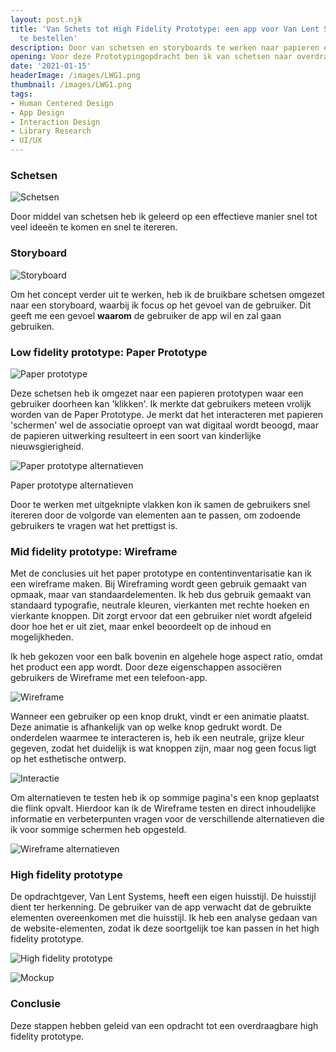 ```yaml
---
layout: post.njk
title: 'Van Schets tot High Fidelity Prototype: een app voor Van Lent Systems om productaccessoires
  te bestellen'
description: Door van schetsen en storyboards te werken naar papieren en digitale prototypen, heb ik met een sterke focus op gebruikersinteractie, snelle iteraties en een consistente huisstijlintegratie een overdraagbaar en functioneel high-fidelity ontwerp gerealiseerd.
opening: Voor deze Prototypingopdracht ben ik van schetsen naar overdraagbaar prototype gegaan. Dit is in een aantal stappen gegaan.
date: '2021-01-15'
headerImage: /images/LWG1.png
thumbnail: /images/LWG1.png
tags:
- Human Centered Design
- App Design
- Interaction Design
- Library Research
- UI/UX
---
```


### Schetsen

![Schetsen](/images/lwg1-schets.png)

Door middel van schetsen heb ik geleerd op een effectieve manier snel tot veel ideeën te komen en snel te itereren.

### Storyboard

![Storyboard](/images/lwg1-storyboard.png)

Om het concept verder uit te werken, heb ik de bruikbare schetsen omgezet naar een storyboard, waarbij ik focus op het gevoel van de gebruiker. Dit geeft me een gevoel **waarom** de gebruiker de app wil en zal gaan gebruiken.

### Low fidelity prototype: Paper Prototype

![Paper prototype](/images/lwg1-paperprototype.png)

Deze schetsen heb ik omgezet naar een papieren prototypen waar een gebruiker doorheen kan 'klikken'. Ik merkte dat gebruikers meteen vrolijk worden van de Paper Prototype. Je merkt dat het interacteren met papieren 'schermen' wel de associatie oproept van wat digitaal wordt beoogd, maar de papieren uitwerking resulteert in een soort van kinderlijke nieuwsgierigheid.

![Paper prototype alternatieven](/images/lwg1-paperprototype-alternatieven.png)

Paper prototype alternatieven

Door te werken met uitgeknipte vlakken kon ik samen de gebruikers snel itereren door de volgorde van elementen aan te passen, om zodoende gebruikers te vragen wat het prettigst is.

### Mid fidelity prototype: Wireframe

Met de conclusies uit het paper prototype en contentinventarisatie kan ik een wireframe maken. Bij Wireframing wordt geen gebruik gemaakt van opmaak, maar van standaardelementen. Ik heb dus gebruik gemaakt van standaard typografie, neutrale kleuren, vierkanten met rechte hoeken en vierkante knoppen. Dit zorgt ervoor dat een gebruiker niet wordt afgeleid door hoe het er uit ziet, maar enkel beoordeelt op de inhoud en mogelijkheden.

Ik heb gekozen voor een balk bovenin en algehele hoge aspect ratio, omdat het product een app wordt. Door deze eigenschappen  associëren gebruikers de Wireframe met een telefoon-app.

![Wireframe](/images/lwg1-wireframe.png)

Wanneer een gebruiker op een knop drukt, vindt er een animatie plaatst. Deze animatie is afhankelijk van op welke knop gedrukt wordt. De onderdelen waarmee te interacteren is, heb ik een neutrale, grijze kleur gegeven, zodat het duidelijk is wat knoppen zijn, maar nog geen focus ligt op het esthetische ontwerp.

![Interactie](/images/lwg1-interactie.png)

Om alternatieven te testen heb ik op sommige pagina's een knop geplaatst die flink opvalt. Hierdoor kan ik de Wireframe testen en direct inhoudelijke informatie en verbeterpunten vragen voor de verschillende alternatieven die ik voor sommige schermen heb opgesteld.

![Wireframe alternatieven](/images/lwg1-wireframe-alternatieven.png)

### High fidelity prototype

De opdrachtgever, Van Lent Systems, heeft een eigen huisstijl. De huisstijl dient ter herkenning. De gebruiker van de app verwacht dat de gebruikte elementen overeenkomen met die huisstijl. Ik heb een analyse gedaan van de website-elementen, zodat ik deze soortgelijk toe kan passen in het high fidelity prototype.

![High fidelity prototype](/images/lwg1-highfidelity.png)

![Mockup](/images/LWG1.png)

### Conclusie

Deze stappen hebben geleid van een opdracht tot een overdraagbare high fidelity prototype.

